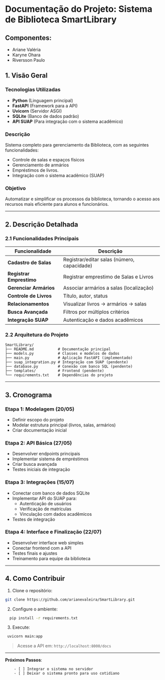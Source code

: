 # Documentação do Projeto: Sistema de Biblioteca SmartLibrary

## Componentes:
- Ariane Valéria 
- Karyne Ohara 
- Riversson Paulo


## 1. Visão Geral

### Tecnologias Utilizadas
- **Python** (Linguagem principal)
- **FastAPI** (Framework para a API)
- **Uvicorn** (Servidor ASGI)
- **SQLite** (Banco de dados padrão)
- **API SUAP** (Para integração com o sistema acadêmico)  

### Descrição
Sistema completo para gerenciamento da Biblioteca, com as seguintes funcionalidades:  
- Controle de salas e espaços físicos  
- Gerenciamento de armários
- Empréstimos de livros.
- Integração com o sistema acadêmico (SUAP)

### Objetivo
Automatizar e simplificar os processos da biblioteca, tornando o acesso aos recursos mais eficiente para alunos e funcionários. 


---

## 2. Descrição Detalhada

### 2.1 Funcionalidades Principais

| Funcionalidade          | Descrição                                  |
|-------------------------|--------------------------------------------|
| **Cadastro de Salas**   | Registrar/editar salas (número, capacidade)|
| **Registrar Emprestimo**| Registrar emprestimo de Salas e Livros     |
| **Gerenciar Armários**  | Associar armários a salas (localização)    |
| **Controle de Livros**  | Título, autor, status                      |
| **Relacionamentos**     | Visualizar livros → armários → salas       |
| **Busca Avançada**      | Filtros por múltiplos critérios            |
| **Integração SUAP**     | Autenticação e dados acadêmicos            |

### 2.2 Arquitetura do Projeto

```
SmartLibrary/
├── README.md           # Documentação principal
├── models.py           # Classes e modelos de dados
├── main.py             # Aplicação FastAPI (implementado)
├── suap_integration.py # Integração com SUAP (pendente)
├── database.py         # Conexão com banco SQL (pendente)
├── templates/          # Frontend (pendente)
└── requirements.txt    # Dependências do projeto
 ```
---

## 3. Cronograma

### Etapa 1: Modelagem (20/05)
- Definir escopo do projeto 
- Modelar estrutura principal (livros, salas, armários) 
- Criar documentação inicial

### Etapa 2: API Básica (27/05)
- Desenvolver endpoints principais
- Implementar sistema de empréstimos 
- Criar busca avançada
- Testes iniciais de integração

### Etapa 3: Integrações (15/07)
- Conectar com banco de dados SQLite 
- Implementar API do SUAP para:
   - Autenticação de usuários
   - Verificação de matrículas
   - Vinculação com dados acadêmicos
- Testes de integração

### Etapa 4:  Interface e Finalização (22/07)
- Desenvolver interface web simples
- Conectar frontend com a API
- Testes finais e ajustes
- Treinamento para equipe da biblioteca

---

## 4. Como Contribuir

1. Clone o repositório:
```bash
git clone https://github.com/arianevaleira/SmartLibrary.git
```

2. Configure o ambiente:
```bash
  pip install -r requirements.txt
```
3. Execute:
 ```bash
  uvicorn main:app 
```

> Acesse a API em: `http://localhost:8000/docs`  

---

**Próximos Passos**: 
``` 
    - [ ] Integrar o sistema no servidor 
    - [ ] Deixar o sistema pronto para uso cotidiano
```
